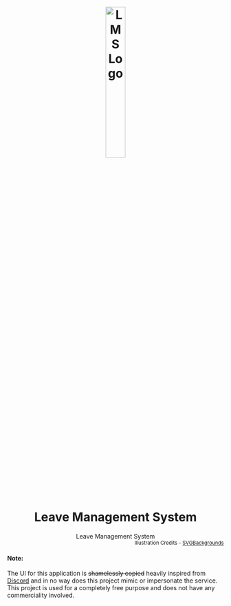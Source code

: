 <h1 align="center">
  <br>
   <img width=30% src="./docs/logo.svg" alt="LMS Logo" title="LMS Logo" />
  <br>
  Leave Management System
  <br>
</h1>

<div align="center">
  Leave Management System
</div>

<div align="right">
  <sub>
    Illustration Credits - <a href="https://www.svgbackgrounds.com">SVGBackgrounds</a>
  </sub>
</div>

#### Note:

The UI for this application is ~~shamelessly copied~~ heavily inspired from [Discord](https://discordapp.com) and in no way does this project mimic or impersonate the service. This project is used for a completely free purpose and does not have any commerciality involved.
